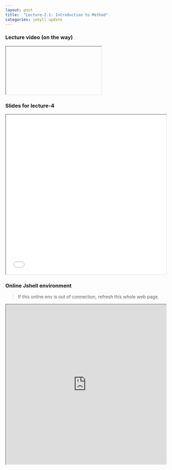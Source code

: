 ```yaml
---
layout: post
title:  "Lecture-2.1: Introduction to Method"
categories: jekyll update
---
```


### Lecture video (on the way)

<iframe>To be added</iframe>

### Slides for lecture-4

<iframe src='{{ "/reference/revealJS/lecture4.html" | relative_url }}' style="width:100%; height:500px;"></iframe>

### Online Jshell environment

> If this online env is out of connection, refresh this whole web page.
<iframe src="https://tryjshell.org/" style="width:100%; height:500px;"></iframe>